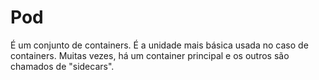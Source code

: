 # Pod

É um conjunto de containers. É a unidade mais básica usada no caso de containers. Muitas vezes, há um container principal e os outros são chamados de "sidecars".
